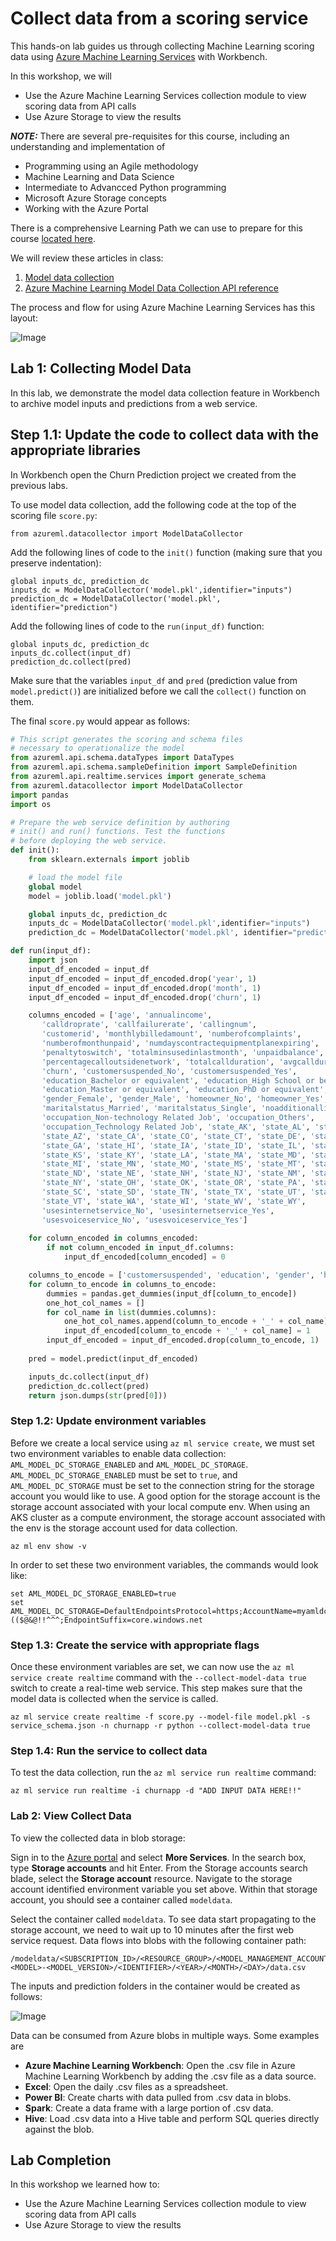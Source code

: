 # Collect data from a scoring service

This hands-on lab guides us through collecting Machine Learning scoring  data using [Azure Machine Learning Services](https://docs.microsoft.com/en-us/azure/machine-learning/preview/overview-what-is-azure-ml) with Workbench. 

In this workshop, we will

- Use the Azure Machine Learning Services collection module to view scoring data from API calls
- Use Azure Storage to view the results

***NOTE:*** There are several pre-requisites for this course, including an understanding and implementation of

- Programming using an Agile methodology
- Machine Learning and Data Science
- Intermediate to Advancced Python programming
- Microsoft Azure Storage concepts
- Working with the Azure Portal

There is a comprehensive Learning Path we can use to prepare for this course [located here](https://github.com/Azure/learnAnalytics-CreatingSolutionswiththeTeamDataScienceProcess-/blob/master/Instructions/Learning%20Path%20-%20Creating%20Solutions%20with%20the%20Team%20Data%20Science%20Process.md).

We will review these articles in class: 

  1.  [Model data collection](https://docs.microsoft.com/en-us/azure/machine-learning/preview/how-to-use-model-data-collection)
  2.  [Azure Machine Learning Model Data Collection API reference](https://docs.microsoft.com/en-us/azure/machine-learning/preview/model-data-collection-api-reference)

The process and flow for using Azure Machine Learning Services has this layout:  

![Image](https://docs.microsoft.com/en-us/azure/machine-learning/preview/media/model-management-overview/modelmanagementworkflow.png)

## Lab 1: Collecting Model Data

In this lab, we demonstrate the model data collection feature in Workbench to archive model inputs and predictions from a web service.


## Step 1.1: Update the code to collect data with the appropriate libraries

In Workbench open the Churn Prediction project we created from the previous labs. 

To use model data collection, add the following code at the top of the scoring file `score.py`:

```
from azureml.datacollector import ModelDataCollector
```

Add the following lines of code to the `init()` function (making sure that you preserve indentation):

```
global inputs_dc, prediction_dc
inputs_dc = ModelDataCollector('model.pkl',identifier="inputs")
prediction_dc = ModelDataCollector('model.pkl', identifier="prediction")
```

Add the following lines of code to the `run(input_df)` function:

```
global inputs_dc, prediction_dc
inputs_dc.collect(input_df)
prediction_dc.collect(pred)
```

Make sure that the variables `input_df` and `pred` (prediction value from `model.predict()`) are initialized before we call the `collect()` function on them.

The final `score.py` would appear as follows:

```python
# This script generates the scoring and schema files
# necessary to operationalize the model
from azureml.api.schema.dataTypes import DataTypes
from azureml.api.schema.sampleDefinition import SampleDefinition
from azureml.api.realtime.services import generate_schema
from azureml.datacollector import ModelDataCollector
import pandas
import os

# Prepare the web service definition by authoring
# init() and run() functions. Test the functions
# before deploying the web service.
def init():
    from sklearn.externals import joblib

    # load the model file
    global model
    model = joblib.load('model.pkl')

    global inputs_dc, prediction_dc
    inputs_dc = ModelDataCollector('model.pkl',identifier="inputs")
    prediction_dc = ModelDataCollector('model.pkl', identifier="prediction")

def run(input_df):
    import json
    input_df_encoded = input_df    
    input_df_encoded = input_df_encoded.drop('year', 1)
    input_df_encoded = input_df_encoded.drop('month', 1)
    input_df_encoded = input_df_encoded.drop('churn', 1)

    columns_encoded = ['age', 'annualincome',    
       'calldroprate', 'callfailurerate', 'callingnum',
       'customerid', 'monthlybilledamount', 'numberofcomplaints',
       'numberofmonthunpaid', 'numdayscontractequipmentplanexpiring',
       'penaltytoswitch', 'totalminsusedinlastmonth', 'unpaidbalance',
       'percentagecalloutsidenetwork', 'totalcallduration', 'avgcallduration',
       'churn', 'customersuspended_No', 'customersuspended_Yes',
       'education_Bachelor or equivalent', 'education_High School or below',
       'education_Master or equivalent', 'education_PhD or equivalent',
       'gender_Female', 'gender_Male', 'homeowner_No', 'homeowner_Yes',
       'maritalstatus_Married', 'maritalstatus_Single', 'noadditionallines_\\N',
       'occupation_Non-technology Related Job', 'occupation_Others',
       'occupation_Technology Related Job', 'state_AK', 'state_AL', 'state_AR',
       'state_AZ', 'state_CA', 'state_CO', 'state_CT', 'state_DE', 'state_FL',
       'state_GA', 'state_HI', 'state_IA', 'state_ID', 'state_IL', 'state_IN',
       'state_KS', 'state_KY', 'state_LA', 'state_MA', 'state_MD', 'state_ME',
       'state_MI', 'state_MN', 'state_MO', 'state_MS', 'state_MT', 'state_NC',
       'state_ND', 'state_NE', 'state_NH', 'state_NJ', 'state_NM', 'state_NV',
       'state_NY', 'state_OH', 'state_OK', 'state_OR', 'state_PA', 'state_RI',
       'state_SC', 'state_SD', 'state_TN', 'state_TX', 'state_UT', 'state_VA',
       'state_VT', 'state_WA', 'state_WI', 'state_WV', 'state_WY',
       'usesinternetservice_No', 'usesinternetservice_Yes',
       'usesvoiceservice_No', 'usesvoiceservice_Yes']
    
    for column_encoded in columns_encoded:
        if not column_encoded in input_df.columns:
            input_df_encoded[column_encoded] = 0

    columns_to_encode = ['customersuspended', 'education', 'gender', 'homeowner', 'maritalstatus', 'noadditionallines', 'occupation', 'state', 'usesinternetservice', 'usesvoiceservice']
    for column_to_encode in columns_to_encode:
        dummies = pandas.get_dummies(input_df[column_to_encode])
        one_hot_col_names = []
        for col_name in list(dummies.columns):
            one_hot_col_names.append(column_to_encode + '_' + col_name)
            input_df_encoded[column_to_encode + '_' + col_name] = 1
        input_df_encoded = input_df_encoded.drop(column_to_encode, 1)
    
    pred = model.predict(input_df_encoded)

    inputs_dc.collect(input_df)
    prediction_dc.collect(pred)
    return json.dumps(str(pred[0]))
```

### Step 1.2: Update environment variables

Before we create a local service using `az ml service create`, we must set two environment variables to enable data collection: `AML_MODEL_DC_STORAGE_ENABLED` and `AML_MODEL_DC_STORAGE`. `AML_MODEL_DC_STORAGE_ENABLED` must be set to `true`, and `AML_MODEL_DC_STORAGE` must be set to the connection string for the storage account you would like to use. A good option for the storage account is the storage account associated with your local compute env. When using an AKS cluster as a compute environment, the storage account associated with the env is the storage account used for data collection.

```
az ml env show -v
```

In order to set these two environment variables, the commands would look like:

```
set AML_MODEL_DC_STORAGE_ENABLED=true
set AML_MODEL_DC_STORAGE=DefaultEndpointsProtocol=https;AccountName=myamldc;AccountKey=REALLYLONGKEYWITHLOTSOFCHARACTERS$%&#^@!(($@&@!!^^^;EndpointSuffix=core.windows.net
```

### Step 1.3: Create the service with appropriate flags

Once these environment variables are set, we can now use the `az ml service create realtime` command with the `--collect-model-data true` switch to create a real-time web service. This step makes sure that the model data is collected when the service is called.

```
az ml service create realtime -f score.py --model-file model.pkl -s service_schema.json -n churnapp -r python --collect-model-data true
```

### Step 1.4: Run the service to collect data

To test the data collection, run the `az ml service run realtime` command:

```
az ml service run realtime -i churnapp -d "ADD INPUT DATA HERE!!"
```

### Lab 2: View Collect Data

To view the collected data in blob storage:

Sign in to the [Azure portal](https://portal.azure.com/) and select **More Services**. In the search box, type **Storage accounts** and hit Enter. From the Storage accounts search blade, select the **Storage account** resource. Navigate to the storage account identified environment variable you set above. Within that storage account, you should see a container called `modeldata`.

Select the container called `modeldata`. To see data start propagating to the storage account, we need to wait up to 10 minutes after the first web service request. Data flows into blobs with the following container path:

```
/modeldata/<SUBSCRIPTION_ID>/<RESOURCE_GROUP>/<MODEL_MANAGEMENT_ACCOUNT>/<WEBSERVICE>/<MODEL_ID>-<MODEL>-<MODEL_VERSION>/<IDENTIFIER>/<YEAR>/<MONTH>/<DAY>/data.csv
```

The inputs and prediction folders in the container would be created as follows:

![Image](images/container.png)

Data can be consumed from Azure blobs in multiple ways. Some examples are

- **Azure Machine Learning Workbench**: Open the .csv file in Azure Machine Learning Workbench by adding the .csv file as a data source.
- **Excel**: Open the daily .csv files as a spreadsheet.
- **Power BI**: Create charts with data pulled from .csv data in blobs.
- **Spark**: Create a data frame with a large portion of .csv data.
- **Hive**: Load .csv data into a Hive table and perform SQL queries directly against the blob.

## Lab Completion

In this workshop we learned how to:

- Use the Azure Machine Learning Services collection module to view scoring data from API calls
- Use Azure Storage to view the results
